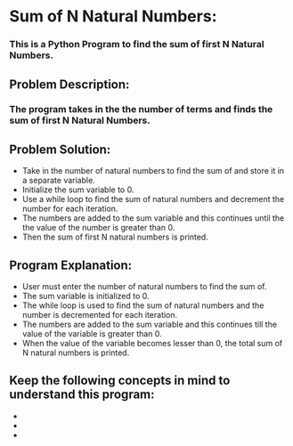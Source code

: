 # Sum of N Natural Numbers:
### This is a Python Program to find the sum of first N Natural Numbers.

## Problem Description: 
### The program takes in the the number of terms and finds the sum of first N Natural Numbers.

## Problem Solution:
- Take in the number of natural numbers to find the sum of and store it in a separate variable.
- Initialize the sum variable to 0.
- Use a while loop to find the sum of natural numbers and decrement the number for each iteration.
- The numbers are added to the sum variable and this continues until the the value of the number is greater than 0.
- Then the sum of first N natural numbers is printed.

## Program Explanation: 
- User must enter the number of natural numbers to find the sum of.
- The sum variable is initialized to 0.
- The while loop is used to find the sum of natural numbers and the number is decremented for each iteration.
- The numbers are added to the sum variable and this continues till the value of the variable is greater than 0.
- When the value of the variable becomes lesser than 0, the total sum of N natural numbers is printed.

## Keep the following concepts in mind to understand this program: 
-
-
-
